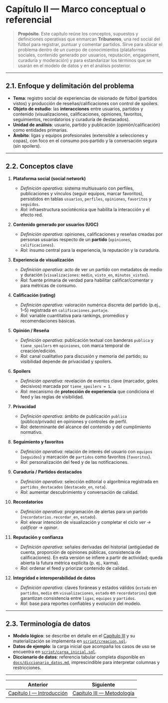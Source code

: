 # Capítulo II — Marco conceptual o referencial

> **Propósito**. Este capítulo reúne los conceptos, supuestos y definiciones operativas que enmarcan **Tribuneros**, una red social del fútbol para registrar, puntuar y comentar partidos. Sirve para ubicar el problema dentro de un cuerpo de conocimientos (plataformas sociales, contenido generado por usuarios, reputación, engagement, curaduría y moderación) y para estandarizar los términos que se usarán en el modelo de datos y en el análisis posterior.

---

## 2.1. Enfoque y delimitación del problema

* **Tema**: registro social de experiencias de visionado de fútbol (partidos vistos) y producción de reseñas/calificaciones con control de spoilers.
* **Objeto de estudio**: las **interacciones** entre usuarios, partidos y contenido (visualizaciones, calificaciones, opiniones, favoritos, seguimientos, recordatorios y curaduría de destacados).
* **Unidad de análisis**: usuario, partido y publicación (opinión/calificación) como entidades primarias.
* **Ámbito**: ligas y equipos profesionales (extensible a selecciones y copas), con foco en el consumo pos‑partido y la conversación segura (sin spoilers).

---

## 2.2. Conceptos clave

1. **Plataforma social (social network)**

   * *Definición operativa*: sistema multiusuario con perfiles, publicaciones y vínculos (seguir equipos, marcar favoritos), persistidos en tablas `usuarios`, `perfiles`, `opiniones`, `favoritos` y `seguidos`.
   * *Rol*: infraestructura sociotécnica que habilita la interacción y el efecto red.

2. **Contenido generado por usuarios (UGC)**

   * *Definición operativa*: opiniones, calificaciones y reseñas creadas por personas usuarias respecto de un **partido** (`opiniones`, `calificaciones`).
   * *Rol*: insumo central para la experiencia, la reputación y la curaduría.

3. **Experiencia de visualización**

   * *Definición operativa*: acto de ver un partido con metadatos de medio y duración (`visualizaciones`: `medio`, `visto_en`, `minutos_vistos`).
   * *Rol*: fuente primaria de verdad para habilitar calificar/comentar y para métricas de consumo.

4. **Calificación (rating)**

   * *Definición operativa*: valoración numérica discreta del partido (p.ej., 1–5) registrada en `calificaciones.puntaje`.
   * *Rol*: variable cuantitativa para rankings, promedios y recomendaciones básicas.

5. **Opinión / Reseña**

   * *Definición operativa*: publicación textual con banderas `publica` y `tiene_spoilers` en `opiniones`, con marca temporal de creación/edición.
   * *Rol*: canal cualitativo para discusión y memoria del partido; su visibilidad depende de privacidad y spoilers.

6. **Spoilers**

   * *Definición operativa*: revelación de eventos clave (marcador, goles decisivos) marcada por `tiene_spoilers = 1`.
   * *Rol*: mecanismo de **protección de experiencia** que condiciona el feed y las reglas de visibilidad.

7. **Privacidad**

   * *Definición operativa*: ámbito de publicación `publica` (público/privado) en opiniones y controles de perfil.
   * *Rol*: determinante del alcance del contenido y del cumplimiento normativo.

8. **Seguimiento y favoritos**

   * *Definición operativa*: relación de interés del usuario con `equipos` (`seguidos`) y marcación de `partidos` como favoritos (`favoritos`).
   * *Rol*: personalización del feed y de las notificaciones.

9. **Curaduría / Partidos destacados**

   * *Definición operativa*: selección editorial o algorítmica registrada en `partidos_destacados` (`destacado_en`, `nota`).
   * *Rol*: aumentar descubrimiento y conversación de calidad.

10. **Recordatorios**

    * *Definición operativa*: programación de alertas para un partido (`recordatorios.recordar_en`, `estado`).
    * *Rol*: elevar intención de visualización y completar el ciclo *ver → calificar → opinar*.

11. **Reputación y confianza**

    * *Definición operativa*: señales derivadas del historial (antigüedad de cuenta, proporción de opiniones públicas, consistencia de calificaciones). En esta versión se infiere a partir de actividad; queda abierta la futura métrica explícita (p. ej., karma).
    * *Rol*: ordenar el feed y priorizar contenido de calidad.

12. **Integridad e interoperabilidad de datos**

    * *Definición operativa*: claves foráneas y estados válidos (`estado` en `partidos`, `medio` en `visualizaciones`, `estado` en `recordatorios`) que garantizan consistencia entre `ligas`, `equipos` y `partidos`.
    * *Rol*: base para reportes confiables y evolución del modelo.

---

## 2.3. Terminología de datos
- **Modelo lógico**: se describe en detalle en el [Capítulo III](capitulo-3-metodologia.md#proceso-de-modelado) y su materialización se implementa en [`script/creacion.sql`](../script/creacion.sql).
- **Datos de ejemplo**: la carga inicial que acompaña los casos de uso se encuentra en [`script/carga_inicial.sql`](../script/carga_inicial.sql).
- **Diccionario de datos**: referencia tabular completa disponible en [`docs/diccionario_datos.md`](diccionario_datos.md), imprescindible para interpretar columnas y restricciones.


---

|  Anterior | Siguiente  |
| --- | --- |
| [Capítulo I — Introducción](capitulo-1-introduccion.md) | [Capítulo III — Metodología](capitulo-3-metodologia.md) |
